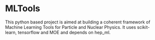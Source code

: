 # MLTools
This python based project is aimed at building a coherent framework of Machine Learning Tools for Particle and Nuclear Physics. It uses scikit-learn, tensorflow and MOE and depends on hep_ml.
